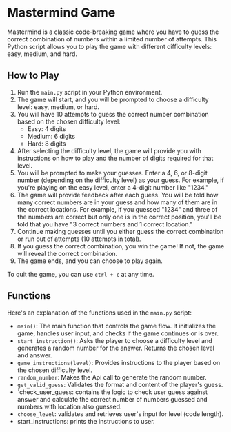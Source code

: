 # Mastermind Game

Mastermind is a classic code-breaking game where you have to guess the correct combination of numbers within a limited number of attempts. This Python script allows you to play the game with different difficulty levels: easy, medium, and hard.

## How to Play

1. Run the `main.py` script in your Python environment.
2. The game will start, and you will be prompted to choose a difficulty level: easy, medium, or hard.
3. You will have 10 attempts to guess the correct number combination based on the chosen difficulty level:
   - Easy: 4 digits
   - Medium: 6 digits
   - Hard: 8 digits
4. After selecting the difficulty level, the game will provide you with instructions on how to play and the number of digits required for that level.
5. You will be prompted to make your guesses. Enter a 4, 6, or 8-digit number (depending on the difficulty level) as your guess. For example, if you're playing on the easy level, enter a 4-digit number like "1234."
6. The game will provide feedback after each guess. You will be told how many correct numbers are in your guess and how many of them are in the correct locations. For example, if you guessed "1234" and three of the numbers are correct but only one is in the correct position, you'll be told that you have "3 correct numbers and 1 correct location."
7. Continue making guesses until you either guess the correct combination or run out of attempts (10 attempts in total).
8. If you guess the correct combination, you win the game! If not, the game will reveal the correct combination.
9. The game ends, and you can choose to play again.

To quit the game, you can use `ctrl + c` at any time.

## Functions

Here's an explanation of the functions used in the `main.py` script:

- `main()`: The main function that controls the game flow. It initializes the game, handles user input, and checks if the game continues or is over.
- `start_instruction()`: Asks the player to choose a difficulty level and generates a random number for the answer. Returns the chosen level and answer.
- `game_instructions(level)`: Provides instructions to the player based on the chosen difficulty level.
- `random_number`: Makes the Api call to generate the random number.
- `get_valid_guess`: Validates the format and content of the player's guess.
- `check_user_guess: contains the logic to check user guess against answer and calculate the correct number of numbers guessed and numbers with location also guessed.
- `choose_level`: validates and retrieves user's input for level (code length).
- start_instructions: prints the instructions to user.

